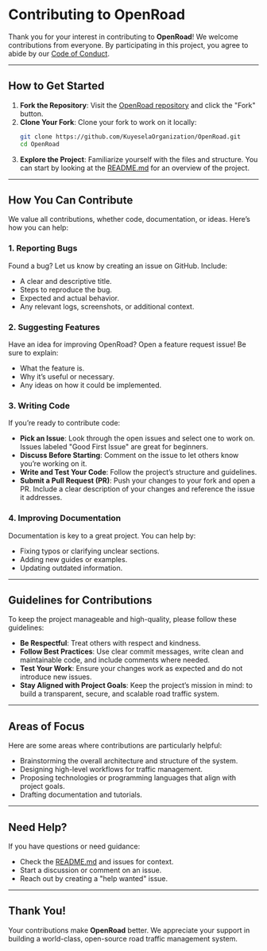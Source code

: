 # Contributing to OpenRoad

Thank you for your interest in contributing to **OpenRoad**! We welcome contributions from everyone. By participating in this project, you agree to abide by our [Code of Conduct](CODE_OF_CONDUCT.md).

---

## How to Get Started

1. **Fork the Repository**: Visit the [OpenRoad repository](https://github.com/KuyeselaOrganization/OpenRoad.git) and click the "Fork" button.
2. **Clone Your Fork**: Clone your fork to work on it locally:
   ```bash
   git clone https://github.com/KuyeselaOrganization/OpenRoad.git
   cd OpenRoad
   ```
3. **Explore the Project**: Familiarize yourself with the files and structure. You can start by looking at the [README.md](README.md) for an overview of the project.

---

## How You Can Contribute

We value all contributions, whether code, documentation, or ideas. Here’s how you can help:

### 1. Reporting Bugs

Found a bug? Let us know by creating an issue on GitHub. Include:

- A clear and descriptive title.
- Steps to reproduce the bug.
- Expected and actual behavior.
- Any relevant logs, screenshots, or additional context.

### 2. Suggesting Features

Have an idea for improving OpenRoad? Open a feature request issue! Be sure to explain:

- What the feature is.
- Why it’s useful or necessary.
- Any ideas on how it could be implemented.

### 3. Writing Code

If you’re ready to contribute code:

- **Pick an Issue**: Look through the open issues and select one to work on. Issues labeled "Good First Issue" are great for beginners.
- **Discuss Before Starting**: Comment on the issue to let others know you’re working on it.
- **Write and Test Your Code**: Follow the project’s structure and guidelines.
- **Submit a Pull Request (PR)**: Push your changes to your fork and open a PR. Include a clear description of your changes and reference the issue it addresses.

### 4. Improving Documentation

Documentation is key to a great project. You can help by:

- Fixing typos or clarifying unclear sections.
- Adding new guides or examples.
- Updating outdated information.

---

## Guidelines for Contributions

To keep the project manageable and high-quality, please follow these guidelines:

- **Be Respectful**: Treat others with respect and kindness.
- **Follow Best Practices**: Use clear commit messages, write clean and maintainable code, and include comments where needed.
- **Test Your Work**: Ensure your changes work as expected and do not introduce new issues.
- **Stay Aligned with Project Goals**: Keep the project’s mission in mind: to build a transparent, secure, and scalable road traffic system.

---

## Areas of Focus

Here are some areas where contributions are particularly helpful:

- Brainstorming the overall architecture and structure of the system.
- Designing high-level workflows for traffic management.
- Proposing technologies or programming languages that align with project goals.
- Drafting documentation and tutorials.

---

## Need Help?

If you have questions or need guidance:

- Check the [README.md](README.md) and issues for context.
- Start a discussion or comment on an issue.
- Reach out by creating a "help wanted" issue.

---

## Thank You!

Your contributions make **OpenRoad** better. We appreciate your support in building a world-class, open-source road traffic management system.
